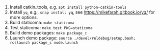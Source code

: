 1. Install catkin_tools, e.g. `apt install python-catkin-tools`
2. Install `yq`, e.g., `snap install yq`, see https://mikefarah.gitbook.io/yq/ for more options.
3. Build staticoma: `make staticoma`
4. Test staticoma: `make test PKG=staticoma`
5. Build demo packages: `make package_c`
6. Launch demo package: `source ./devel/reldebug/setup.bash; roslaunch package_c node.launch`
